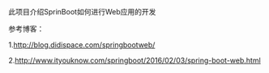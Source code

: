 此项目介绍SprinBoot如何进行Web应用的开发

参考博客：

1.http://blog.didispace.com/springbootweb/

2.http://www.ityouknow.com/springboot/2016/02/03/spring-boot-web.html
